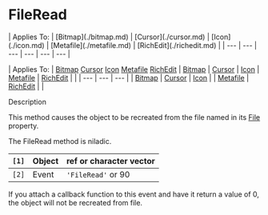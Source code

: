 




<h1 class="heading"><span class="name">FileRead</span></h1>
| Applies To: | [Bitmap](./bitmap.md) | [Cursor](./cursor.md) | [Icon](./icon.md) | [Metafile](./metafile.md) | [RichEdit](./richedit.md) |
| --- | --- | --- | --- | --- | ---  |

| Applies To: | [Bitmap](./bitmap.md) [Cursor](./cursor.md) [Icon](./icon.md) [Metafile](./metafile.md) [RichEdit](./richedit.md) | [Bitmap](./bitmap.md) | [Cursor](./cursor.md) | [Icon](./icon.md) | [Metafile](./metafile.md) | [RichEdit](./richedit.md) |  |
| --- | --- | ---  |
| [Bitmap](./bitmap.md) | [Cursor](./cursor.md) | [Icon](./icon.md) |
| [Metafile](./metafile.md) | [RichEdit](./richedit.md) |  |


Description


This method causes the object to be recreated from the file named in its [File](./file.md) property.


The FileRead method is niladic.

| `[1]` | Object | ref or character vector |
| --- | --- | ---  |
| `[2]` | Event | `'FileRead'` or 90 |


If you attach a callback function to this event and have it return a value of 0, the object will not be recreated from file.



